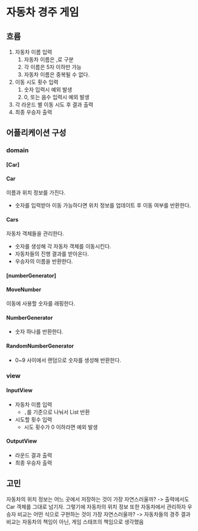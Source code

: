 # 자동차 경주 게임

## 흐름

1. 자동차 이름 입력
    1. 자동차 이름은 ,로 구분
    2. 각 이름은 5자 이하만 가능
    3. 자동차 이름은 중복될 수 없다.
2. 이동 시도 횟수 입력
    1. 숫자 입력시 예외 발생
    2. 0, 또는 음수 입력시 예외 발생
3. 각 라운드 별 이동 시도 후 결과 출력
4. 최종 우승자 출력

## 어플리케이션 구성

### domain

#### \[Car]

#### Car

이름과 위치 정보를 가진다.

- 숫자를 입력받아 이동 가능하다면 위치 정보를 업데이트 후 이동 여부를 반환한다.

#### Cars

자동차 객체들을 관리한다.

- 숫자를 생성해 각 자동차 객체를 이동시킨다.
- 자동차들의 진행 결과를 받아온다.
- 우승자의 이름을 반환한다.

#### \[numberGenerator]

#### MoveNumber

이동에 사용할 숫자를 래핑한다.

#### NumberGenerator

- 숫자 하나를 반환한다.

#### RandomNumberGenerator

- 0~9 사이에서 랜덤으로 숫자를 생성해 반환한다.

### view

#### InputView

- 자동차 이름 입력
    - `,`를 기준으로 나눠서 List<String> 반환
- 시도할 횟수 입력
    - 시도 횟수가 0 이하라면 예외 발생

#### OutputView

- 라운드 결과 출력
- 최종 우승자 출력

## 고민

자동차의 위치 정보는 어느 곳에서 저장하는 것이 가장 자연스러울까?
-> 출력에서도 Car 객체를 그대로 넘기자. 그렇기에 자동차의 위치 정보 또한 자동차에서 관리하자
우승자 비교는 어떤 식으로 구현하는 것이 가장 자연스러울까?
-> 자동차들의 경주 결과 비교는 자동차의 책임이 아닌, 게임 스태프의 책임으로 생각했음